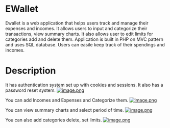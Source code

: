 # EWallet
Ewallet is a web application that helps users track and manage their expenses and incomes. It allows users to input and categorize their transactions, view summary charts. It also allows user to edit limits for categories add and delete them. Application is built in PHP on MVC pattern and uses SQL database. Users can easile keep track of their spendings and incomes.  


# Description
It has authentication system set up with cookies and sessions. It also has a password reset system.
[![image.png](https://i.postimg.cc/Y00ckhQJ/image.png)](https://postimg.cc/VrxZWsGR)

You can add Incomes and Expenses and Categorize them.
[![image.png](https://i.postimg.cc/TYy845db/image.png)](https://postimg.cc/mtG6cDFZ)


You can view summary charts and select period of time.
[![image.png](https://i.postimg.cc/vHpRF8TN/image.png)](https://postimg.cc/Wh6Y0vMG)


You can also add categories delete, set limits.
[![image.png](https://i.postimg.cc/Y0ZPH8rW/image.png)](https://postimg.cc/2LdGdQBk)